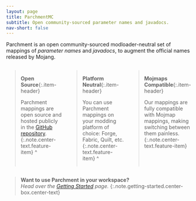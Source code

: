 ```yaml
---
layout: page
title: ParchmentMC
subtitle: Open community-sourced parameter names and javadocs.
nav-short: false
---
```


Parchment is an open community-sourced modloader-neutral set of mappings of _parameter names_ and _javadocs_, to augment the official names released by Mojang.

<div class="features-container" markdown="1">

> <i class="fas fa-door-open"></i> **Open Source**{:.item-header}
>
> Parchment mappings are open source and hosted publicly in the [GitHub repository][mappings-repo].
{:.note.center-text.feature-item}
^

> <i class="fas fa-th-large"></i> **Platform Neutral**{:.item-header}
>
> You can use Parchment mappings on your modding platform of choice: Forge, Fabric, Quilt, etc.
{:.note.center-text.feature-item}
^

> <i class="fas fa-sync-alt"></i> **Mojmaps Compatible**{:.item-header}
>
> Our mappings are fully compatible with Mojmap mappings, making switching between them painless.
{:.note.center-text.feature-item}

</div>

> **Want to use Parchment in your workspace?** \
> _Head over the [Getting Started][getting-started] page._
{:.note.getting-started.center-box.center-text}

[getting-started]: /docs/getting-started
[mappings-repo]: https://github.com/ParchmentMC/Parchment

<style>
.center-text {
    text-align: center;
}

.center-box {
    max-width: fit-content;
    margin-left: auto;
    margin-right: auto;
}

.getting-started {
    background-color: rgba(2, 138, 15, 0.1);
}

.features-container {
    gap: 1em;
    display: grid;
    grid-template-columns: repeat(3, 1fr);
    margin: 1em auto;
}

.feature-item {
    margin: 0;
    padding-left: 0.6em;
    padding-right: 0.6em;
    font-size: 0.9em;
    background-color: rgba(247, 235, 90, 0.1);
}

.feature-item * {
    margin-top: 0.5em;
    margin-bottom: 0.5em;
}

.item-header {
    font-size: 1.1em;
}

@media (max-width: 719px) {
    .features-container {
        grid-template-columns: 1fr;
        grid-template-rows: repeat(3, 1fr);
    }
}
</style>
